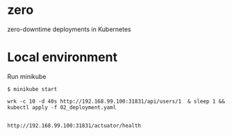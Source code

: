 # zero
zero-downtime deployments in Kubernetes

# Local environment

Run minikube
```
$ minikube start 
```


```
wrk -c 10 -d 40s http://192.168.99.100:31831/api/users/1  & sleep 1 && kubectl apply -f 02_deployment.yaml


http://192.168.99.100:31831/actuator/health


```